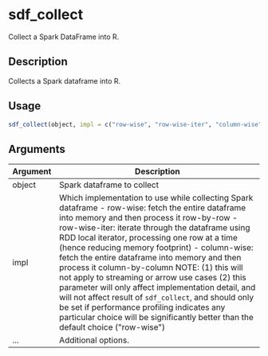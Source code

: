 # sdf_collect


Collect a Spark DataFrame into R.




## Description

Collects a Spark dataframe into R.





## Usage
```r
sdf_collect(object, impl = c("row-wise", "row-wise-iter", "column-wise"), ...)
```




## Arguments


Argument      |Description
------------- |----------------
object | Spark dataframe to collect
impl | Which implementation to use while collecting Spark dataframe - row-wise: fetch the entire dataframe into memory and then process it row-by-row - row-wise-iter: iterate through the dataframe using RDD local iterator, processing one row at                  a time (hence reducing memory footprint) - column-wise: fetch the entire dataframe into memory and then process it column-by-column NOTE: (1) this will not apply to streaming or arrow use cases (2) this parameter will only affect implementation detail, and will not affect result of `sdf_collect`, and should only be set if performance profiling indicates any particular choice will be significantly better than the default choice ("row-wise")
... | Additional options.






